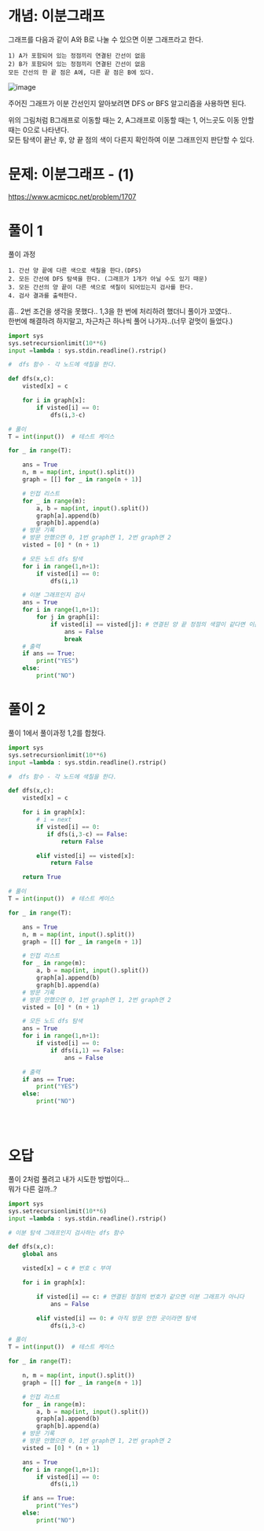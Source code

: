 # 개념: 이분그래프

그래프를 다음과 같이 A와 B로 나눌 수 있으면 이분 그래프라고 한다.
```
1) A가 포함되어 있는 정점끼리 연결된 간선이 없음
2) B가 포함되어 있는 정점끼리 연결된 간선이 없음  
모든 간선의 한 끝 점은 A에, 다른 끝 점은 B에 있다.
```
![image](https://user-images.githubusercontent.com/87055456/138234211-8a36c6c5-fb5c-4e9a-b103-45788e205aae.png)

주어진 그래프가 이분 간선인지 알아보려면 DFS or BFS 알고리즘을 사용하면 된다.  

위의 그림처럼 B그래프로 이동할 때는 2, A그래프로 이동할 때는 1, 어느곳도 이동 안할 때는 0으로 나타낸다.  
모든 탐색이 끝난 후, 양 끝 점의 색이 다른지 확인하여 이분 그래프인지 판단할 수 있다.

# 문제: 이분그래프 - (1)

https://www.acmicpc.net/problem/1707

# 풀이 1

풀이 과정
```
1. 간선 양 끝에 다른 색으로 색칠을 한다.(DFS)
2. 모든 간선에 DFS 탐색을 한다. (그래프가 1개가 아닐 수도 있기 때문)
3. 모든 간선의 양 끝이 다른 색으로 색칠이 되어있는지 검사를 한다.
4. 검사 결과를 출력한다.
```
흠.. 2번 조건을 생각을 못했다.. 1,3을 한 번에 처리하려 했더니 풀이가 꼬였다..  
한번에 해결하려 하지말고, 차근차근 하나씩 풀어 나가자..(너무 겉멋이 들었다.)

``` python
import sys
sys.setrecursionlimit(10**6)
input =lambda : sys.stdin.readline().rstrip()

#  dfs 함수 - 각 노드에 색칠을 한다.

def dfs(x,c):
    visted[x] = c

    for i in graph[x]:
        if visted[i] == 0:
            dfs(i,3-c)

# 풀이
T = int(input())  # 테스트 케이스

for _ in range(T):

    ans = True
    n, m = map(int, input().split())
    graph = [[] for _ in range(n + 1)]

    # 인접 리스트
    for _ in range(m):
        a, b = map(int, input().split())
        graph[a].append(b)
        graph[b].append(a)
    # 방문 기록
    # 방문 안했으면 0, 1번 graph면 1, 2번 graph면 2
    visted = [0] * (n + 1)

    # 모든 노드 dfs 탐색
    for i in range(1,n+1):
        if visted[i] == 0:
            dfs(i,1)

    # 이분 그래프인지 검사
    ans = True
    for i in range(1,n+1):
        for j in graph[i]:
            if visted[i] == visted[j]: # 연결된 양 끝 정점의 색깔이 같다면 이분 그래프가 아니다.
                ans = False
                break
    # 출력
    if ans == True:
        print("YES")
    else:
        print("NO")


```
# 풀이 2

풀이 1에서 풀이과정 1,2를 합쳤다.
``` python
import sys
sys.setrecursionlimit(10**6)
input =lambda : sys.stdin.readline().rstrip()

#  dfs 함수 - 각 노드에 색칠을 한다.

def dfs(x,c):
    visted[x] = c

    for i in graph[x]:
        # i = next
        if visted[i] == 0:
           if dfs(i,3-c) == False:
               return False

        elif visted[i] == visted[x]:
            return False

    return True

# 풀이
T = int(input())  # 테스트 케이스

for _ in range(T):

    ans = True
    n, m = map(int, input().split())
    graph = [[] for _ in range(n + 1)]

    # 인접 리스트
    for _ in range(m):
        a, b = map(int, input().split())
        graph[a].append(b)
        graph[b].append(a)
    # 방문 기록
    # 방문 안했으면 0, 1번 graph면 1, 2번 graph면 2
    visted = [0] * (n + 1)

    # 모든 노드 dfs 탐색
    ans = True
    for i in range(1,n+1):
        if visted[i] == 0:
            if dfs(i,1) == False:
                ans = False

    # 출력
    if ans == True:
        print("YES")
    else:
        print("NO")





```

# 오답

풀이 2처럼 풀려고 내가 시도한 방법이다...  
뭐가 다른 걸까..?
``` python
import sys
sys.setrecursionlimit(10**6)
input =lambda : sys.stdin.readline().rstrip()

# 이분 탐색 그래프인지 검사하는 dfs 함수

def dfs(x,c):
    global ans

    visted[x] = c # 번호 c 부여

    for i in graph[x]:

        if visted[i] == c: # 연결된 정점의 번호가 같으면 이분 그래프가 아니다
            ans = False

        elif visted[i] == 0: # 아직 방문 안한 곳이라면 탐색
            dfs(i,3-c)

# 풀이
T = int(input())  # 테스트 케이스

for _ in range(T):

    n, m = map(int, input().split())
    graph = [[] for _ in range(n + 1)]

    # 인접 리스트
    for _ in range(m):
        a, b = map(int, input().split())
        graph[a].append(b)
        graph[b].append(a)
    # 방문 기록
    # 방문 안했으면 0, 1번 graph면 1, 2번 graph면 2
    visted = [0] * (n + 1)

    ans = True
    for i in range(1,n+1):
        if visted[i] == 0:
            dfs(i,1)

    if ans == True:
        print("Yes")
    else:
        print("NO")








```
